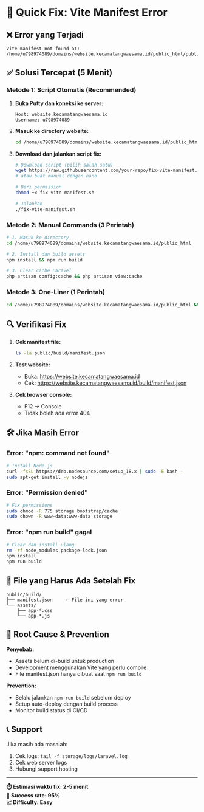 # 🚀 Quick Fix: Vite Manifest Error

## ❌ Error yang Terjadi

```
Vite manifest not found at: /home/u798974089/domains/website.kecamatangwaesama.id/public_html/public/build/manifest.json
```

## ✅ Solusi Tercepat (5 Menit)

### Metode 1: Script Otomatis (Recommended)

1. **Buka Putty dan koneksi ke server:**
   ```
   Host: website.kecamatangwaesama.id
   Username: u798974089
   ```

2. **Masuk ke directory website:**
   ```bash
   cd /home/u798974089/domains/website.kecamatangwaesama.id/public_html
   ```

3. **Download dan jalankan script fix:**
   ```bash
   # Download script (pilih salah satu)
   wget https://raw.githubusercontent.com/your-repo/fix-vite-manifest.sh
   # atau buat manual dengan nano
   
   # Beri permission
   chmod +x fix-vite-manifest.sh
   
   # Jalankan
   ./fix-vite-manifest.sh
   ```

### Metode 2: Manual Commands (3 Perintah)

```bash
# 1. Masuk ke directory
cd /home/u798974089/domains/website.kecamatangwaesama.id/public_html

# 2. Install dan build assets
npm install && npm run build

# 3. Clear cache Laravel
php artisan config:cache && php artisan view:cache
```

### Metode 3: One-Liner (1 Perintah)

```bash
cd /home/u798974089/domains/website.kecamatangwaesama.id/public_html && npm install && npm run build && php artisan config:cache && chmod -R 755 public/build
```

## 🔍 Verifikasi Fix

1. **Cek manifest file:**
   ```bash
   ls -la public/build/manifest.json
   ```
   
2. **Test website:**
   - Buka: https://website.kecamatangwaesama.id
   - Cek: https://website.kecamatangwaesama.id/build/manifest.json

3. **Cek browser console:**
   - F12 → Console
   - Tidak boleh ada error 404

## 🛠️ Jika Masih Error

### Error: "npm: command not found"
```bash
# Install Node.js
curl -fsSL https://deb.nodesource.com/setup_18.x | sudo -E bash -
sudo apt-get install -y nodejs
```

### Error: "Permission denied"
```bash
# Fix permissions
sudo chmod -R 775 storage bootstrap/cache
sudo chown -R www-data:www-data storage
```

### Error: "npm run build" gagal
```bash
# Clear dan install ulang
rm -rf node_modules package-lock.json
npm install
npm run build
```

## 📁 File yang Harus Ada Setelah Fix

```
public/build/
├── manifest.json     ← File ini yang error
└── assets/
    ├── app-*.css
    └── app-*.js
```

## 🎯 Root Cause & Prevention

**Penyebab:**
- Assets belum di-build untuk production
- Development menggunakan Vite yang perlu compile
- File manifest.json hanya dibuat saat `npm run build`

**Prevention:**
- Selalu jalankan `npm run build` sebelum deploy
- Setup auto-deploy dengan build process
- Monitor build status di CI/CD

## 📞 Support

Jika masih ada masalah:
1. Cek logs: `tail -f storage/logs/laravel.log`
2. Cek web server logs
3. Hubungi support hosting

---

**⏱️ Estimasi waktu fix: 2-5 menit**  
**🎯 Success rate: 95%**  
**📈 Difficulty: Easy**
